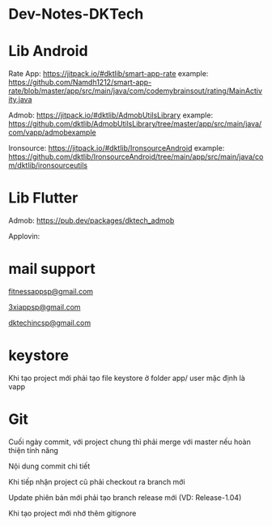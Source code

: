 # Dev-Notes-DKTech

# Lib Android
Rate App:
https://jitpack.io/#dktlib/smart-app-rate
example:
https://github.com/Namdh1212/smart-app-rate/blob/master/app/src/main/java/com/codemybrainsout/rating/MainActivity.java

Admob:
https://jitpack.io/#dktlib/AdmobUtilsLibrary
example:
https://github.com/dktlib/AdmobUtilsLibrary/tree/master/app/src/main/java/com/vapp/admobexample

Ironsource: 
https://jitpack.io/#dktlib/IronsourceAndroid
example:
https://github.com/dktlib/IronsourceAndroid/tree/main/app/src/main/java/com/dktlib/ironsourceutils

# Lib Flutter
Admob:
https://pub.dev/packages/dktech_admob

Applovin:

# mail support
fitnessappsp@gmail.com

3xiappsp@gmail.com

dktechincsp@gmail.com

# keystore
Khi tạo project mới phải tạo file keystore ở folder app/
user mặc định là vapp

# Git
Cuối ngày commit, với project chung thì phải merge với master nếu hoàn thiện tính năng

Nội dung commit chi tiết

Khi tiếp nhận project cũ phải checkout ra branch mới

Update phiên bản mới phải tạo branch release mới (VD: Release-1.04)

Khi tạo project mới nhớ thêm gitignore



